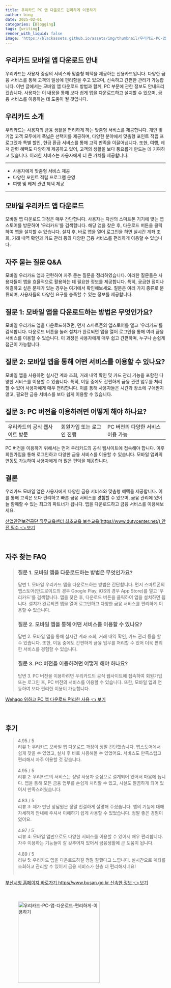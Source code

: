 ```yaml
---
title: 우리카드 PC 앱 다운로드 편리하게 이용하기
author: bing
date: 2025-02-01
categories: [Blogging]
tags: [writing]
render_with_liquid: false
image: 'https://blackassets.github.io/assets/img/thumbnail/우리카드-PC-앱-다운로드-편리하게-이용하기.webp'
---
```



<h2 id='우리카드_app_다운로드_안내'>우리카드 모바일 앱 다운로드 안내</h2>

<p>우리카드는 사용자 중심의 서비스와 맞춤형 혜택을 제공하는 신용카드입니다. 다양한 금융 서비스를 통해 고객의 일상에 편리함을 주고 있으며, 신속하고 간편한 관리가 가능합니다. 이번 글에서는 모바일 앱 다운로드 방법과 함께, PC 부문에 관한 정보도 안내드리겠습니다. 사용자는 이 내용을 통해 보다 쉽게 앱을 다운로드하고 설치할 수 있으며, 금융 서비스를 이용하는 데 도움이 될 것입니다.</p>

<h2 id='우리카드_소개'>우리카드 소개</h2>

<p>우리카드는 사용자의 금융 생활을 편리하게 하는 맞춤형 서비스를 제공합니다. 개인 및 기업 고객 모두에게 폭넓은 선택지를 제공하며, 다양한 분야에서 맞춤형 포인트 적립 프로그맸과 특별 할인, 현금 환급 서비스를 통해 고객 만족을 이끌어냅니다. 또한, 여행, 레저 관련 혜택도 다양하게 제공하고 있어, 고객의 생활을 보다 풍요롭게 만드는 데 기여하고 있습니다. 이러한 서비스는 사용자에게 더 큰 가치를 제공합니다.</p>

<hr />

<ul>
    <li>사용자에게 맞춤형 서비스 제공</li>
    <li>다양한 포인트 적립 프로그램 운영</li>
    <li>여행 및 레저 관련 혜택 제공</li>
</ul>

<hr />

<h2 id='모바일_우리카드_앱_다운로드'>모바일 우리카드 앱 다운로드</h2>

<p>모바일 앱 다운로드 과정은 매우 간단합니다. 사용자는 자신의 스마트폰 기기에 맞는 앱스토어를 방문하여 '우리카드'를 검색합니다. 해당 앱을 찾은 후, 다운로드 버튼을 클릭하여 앱을 설치할 수 있습니다. 설치 후, 바로 앱을 열어 로그인을 하면 실시간 계좌 조회, 거래 내역 확인과 카드 관리 등의 다양한 금융 서비스를 편리하게 이용할 수 있습니다.</p>

<h2 id='자주_묻는_질문'>자주 묻는 질문 Q&A</h2>

<p>모바일 우리카드 앱과 관련하여 자주 묻는 질문을 정리하였습니다. 이러한 질문들은 사용자들이 앱을 효율적으로 활용하는 데 필요한 정보를 제공합니다. 특히, 궁금한 점이나 해결하고 싶은 문제가 있는 경우는 여기에서 확인해보세요. 질문은 여러 가지 종류로 분류되며, 사용자들의 다양한 요구를 충족할 수 있는 정보를 제공합니다.</p>

<h2 id='질문_1'>질문 1: 모바일 앱을 다운로드하는 방법은 무엇인가요?</h2>

<p>모바일 우리카드 앱을 다운로드하려면, 먼저 스마트폰의 앱스토어를 열고 '우리카드'를 검색합니다. 다운로드 버튼을 눌러 설치가 완료되면 앱을 열어 로그인을 통해 여러 금융 서비스를 이용할 수 있습니다. 이 과정은 사용자에게 매우 쉽고 간편하며, 누구나 손쉽게 접근이 가능합니다.</p>

<h2 id='질문_2'>질문 2: 모바일 앱을 통해 어떤 서비스를 이용할 수 있나요?</h2>

<p>모바일 앱을 사용하면 실시간 계좌 조회, 거래 내역 확인 및 카드 관리 기능을 포함한 다양한 서비스를 이용할 수 있습니다. 특히, 이동 중에도 간편하게 금융 관련 업무를 처리할 수 있어 사용자에게 매우 편리합니다. 이를 통해 사용자들은 시간과 장소에 구애받지 않고, 필요한 금융 서비스를 보다 쉽게 이용할 수 있습니다.</p>

<h2 id='질문_3'>질문 3: PC 버전을 이용하려면 어떻게 해야 하나요?</h2>

<table>
    <tr>
        <td>우리카드의 공식 웹사이트 방문</td>
        <td>회원가입 또는 로그인 진행</td>
        <td>PC 버전의 다양한 서비스 이용 가능</td>
    </tr>
</table>

<p>PC 버전을 이용하기 위해서는 먼저 우리카드의 공식 웹사이트에 접속해야 합니다. 이후 회원가입을 통해 로그인하고 다양한 금융 서비스를 이용할 수 있습니다. 모바일 앱과의 연동도 가능하여 사용자에게 더 많은 편익을 제공합니다.</p>

<h2 id='결론'>결론</h2>

<p>우리카드 모바일 앱은 사용자에게 다양한 금융 서비스와 맞춤형 혜택을 제공합니다. 이를 통해 고객은 보다 편리하고 빠른 금융 서비스를 경험할 수 있으며, 금융 관리에 있어 늘 함께할 수 있는 최고의 파트너가 됩니다. 앱을 다운로드하고 금융 서비스를 이용해보세요.</p>


<p><a class="click-button" title="산업안전보건공단 직무교육센터 최초교육 보수교육(https//www.dutycenter.net/) 안전 필수" href="https://blackassets.github.io/posts/%EC%82%B0%EC%97%85%EC%95%88%EC%A0%84%EB%B3%B4%EA%B1%B4%EA%B3%B5%EB%8B%A8-%EC%A7%81%EB%AC%B4%EA%B5%90%EC%9C%A1%EC%84%BC%ED%84%B0-%EC%B5%9C%EC%B4%88%EA%B5%90%EC%9C%A1-%EB%B3%B4%EC%88%98%EA%B5%90%EC%9C%A1(httpswww.dutycenter.net)-%EC%95%88%EC%A0%84-%ED%95%84%EC%88%98/" rel="dofollow">산업안전보건공단 직무교육센터 최초교육 보수교육(https//www.dutycenter.net/) 안전 필수 👈 보기</a></p><br>
<h2 id='자주_찾는_FAQ'>자주 찾는 FAQ</h2>
<div itemscope="" itemtype="https://schema.org/FAQPage"> 
<blockquote> 
<div itemscope="" itemprop="mainEntity" itemtype="https://schema.org/Question"> 
<h3 itemprop="name">질문 1. 모바일 앱을 다운로드하는 방법은 무엇인가요?</h3> 
<div itemscope="" itemprop="acceptedAnswer" itemtype="https://schema.org/Answer"> 
<span itemprop="text"> 
<p>답변 1. 모바일 우리카드 앱을 다운로드하는 방법은 간단합니다. 먼저 스마트폰의 앱스토어(안드로이드의 경우 Google Play, iOS의 경우 App Store)를 열고 '우리카드'를 검색합니다. 앱을 찾은 후, 다운로드 버튼을 클릭하여 앱을 설치하면 됩니다. 설치가 완료되면 앱을 열어 로그인하고 다양한 금융 서비스를 편리하게 이용할 수 있습니다.</p> 
</span> 
</div> 
</div> 
<div itemscope="" itemprop="mainEntity" itemtype="https://schema.org/Question"> 
<h3 itemprop="name">질문 2. 모바일 앱을 통해 어떤 서비스를 이용할 수 있나요?</h3> 
<div itemscope="" itemprop="acceptedAnswer" itemtype="https://schema.org/Answer"> 
<span itemprop="text"> 
<p>답변 2. 모바일 앱을 통해 실시간 계좌 조회, 거래 내역 확인, 카드 관리 등을 할 수 있습니다. 또한, 이동 중에도 간편하게 금융 업무를 처리할 수 있어 더욱 편리한 서비스를 경험할 수 있습니다.</p> 
</span> 
</div> 
</div> 
<div itemscope="" itemprop="mainEntity" itemtype="https://schema.org/Question"> 
<h3 itemprop="name">질문 3. PC 버전을 이용하려면 어떻게 해야 하나요?</h3> 
<div itemscope="" itemprop="acceptedAnswer" itemtype="https://schema.org/Answer"> 
<span itemprop="text"> 
<p>답변 3. PC 버전을 이용하려면 우리카드의 공식 웹사이트에 접속하여 회원가입 또는 로그인 후, PC 버전의 서비스를 이용할 수 있습니다. 또한, 모바일 앱과 연동하여 보다 편리한 이용이 가능합니다.</p> 
</span> 
</div> 
</div> 
</blockquote> 
</div>
<p><a class="click-button" title="Wehago 위하고 PC 앱 다운로드 편리한 사용" href="https://blackassets.github.io/posts/Wehago-%EC%9C%84%ED%95%98%EA%B3%A0-PC-%EC%95%B1-%EB%8B%A4%EC%9A%B4%EB%A1%9C%EB%93%9C-%ED%8E%B8%EB%A6%AC%ED%95%9C-%EC%82%AC%EC%9A%A9/" rel="dofollow">Wehago 위하고 PC 앱 다운로드 편리한 사용 👈 보기</a></p><br>
<h2 id='후기'>후기</h2>
<div itemscope itemtype="https://schema.org/Product">
  <blockquote>
  <div itemprop="review" itemscope itemtype="https://schema.org/Review">
      <div itemprop="reviewRating" itemscope itemtype="https://schema.org/Rating"> <span itemprop="ratingValue">4.95</span> / <span itemprop="bestRating">5</span> </div>
      <span itemprop="reviewBody">리뷰 1: 우리카드 모바일 앱 다운로드 과정이 정말 간단했습니다. 앱스토어에서 쉽게 찾을 수 있었고, 설치 후 바로 사용해볼 수 있었어요. 서비스도 만족스럽고 편리해서 자주 이용할 것 같습니다.</span>
  </div>
  <br>
  <div itemprop="review" itemscope itemtype="https://schema.org/Review">
      <div itemprop="reviewRating" itemscope itemtype="https://schema.org/Rating"> <span itemprop="ratingValue">4.95</span> / <span itemprop="bestRating">5</span> </div>
      <span itemprop="reviewBody">리뷰 2: 우리카드의 서비스는 정말 사용자 중심으로 설계되어 있어서 마음에 듭니다. 앱을 통해 모든 금융 업무를 손쉽게 처리할 수 있고, 시설도 깔끔하게 되어 있어서 만족스러웠습니다.</span>
  </div>
  <br>
  <div itemprop="review" itemscope itemtype="https://schema.org/Review">
      <div itemprop="reviewRating" itemscope itemtype="https://schema.org/Rating"> <span itemprop="ratingValue">4.83</span> / <span itemprop="bestRating">5</span> </div>
      <span itemprop="reviewBody">리뷰 3: 제가 만난 상담원은 정말 친절하게 설명해 주셨습니다. 앱의 기능에 대해 자세하게 안내해 주셔서 이해하기 쉽게 사용할 수 있었습니다. 정말 좋은 경험이었어요.</span>
  </div>
  <br>
  <div itemprop="review" itemscope itemtype="https://schema.org/Review">
      <div itemprop="reviewRating" itemscope itemtype="https://schema.org/Rating"> <span itemprop="ratingValue">4.97</span> / <span itemprop="bestRating">5</span> </div>
      <span itemprop="reviewBody">리뷰 4: 모바일 앱만으로도 다양한 서비스를 이용할 수 있어서 매우 편리합니다. 자주 이용하는 기능들이 잘 갖추어져 있어서 금융생활에 큰 도움이 됩니다.</span>
  </div>
  <br>
  <div itemprop="review" itemscope itemtype="https://schema.org/Review">
      <div itemprop="reviewRating" itemscope itemtype="https://schema.org/Rating"> <span itemprop="ratingValue">4.89</span> / <span itemprop="bestRating">5</span> </div>
      <span itemprop="reviewBody">리뷰 5: 우리카드 앱을 다운로드하길 정말 잘했다고 느낍니다. 실시간으로 계좌를 조회하고 관리할 수 있어서 금융 서비스가 한층 더 편리해지네요!</span>
  </div>
  <br>
  </blockquote>
</div>
<p><a class="click-button" title="부산시청 홈페이지 바로가기 https//www.busan.go.kr 신속한 정보" href="https://blackassets.github.io/posts/%EB%B6%80%EC%82%B0%EC%8B%9C%EC%B2%AD-%ED%99%88%ED%8E%98%EC%9D%B4%EC%A7%80-%EB%B0%94%EB%A1%9C%EA%B0%80%EA%B8%B0-httpswww.busan.go.kr-%EC%8B%A0%EC%86%8D%ED%95%9C-%EC%A0%95%EB%B3%B4/" rel="dofollow">부산시청 홈페이지 바로가기 https//www.busan.go.kr 신속한 정보 👈 보기</a></p><br>
<figure class="image"><img src="https://blackassets.github.io/assets/img/thumbnail/우리카드-PC-앱-다운로드-편리하게-이용하기.webp" alt="우리카드-PC-앱-다운로드-편리하게-이용하기" width="256" height="256"></figure>